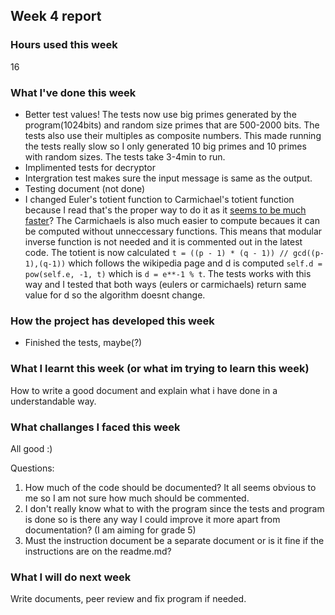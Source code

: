 ## Week 4 report

### Hours used this week
16

### What I've done this week
- Better test values! The tests now use big primes generated by the program(1024bits) and random size primes that are 500-2000 bits. The tests also use their multiples as composite numbers. This made running the tests really slow so I only generated 10 big primes and 10 primes with random sizes. The tests take 3-4min to run. 
- Implimented tests for decryptor
- Intergration test makes sure the input message is same as the output. 
- Testing document (not done)
- I changed Euler's totient function to Carmichael's totient function because I read that's the proper way to do it as it [seems to be much faster](https://chemejon.io/how-the-rsa-cryptosystem-works/)? The Carmichaels is also much easier to compute becaues it can be computed without unneccessary functions. This means that modular inverse function is not needed and it is commented out in the latest code. The totient is now calculated `t = ((p - 1) * (q - 1)) // gcd((p-1),(q-1))` which follows the wikipedia page and d is computed `self.d = pow(self.e, -1, t)` which is `d = e**-1 % t`. The tests works with this way and I tested that both ways (eulers or carmichaels) return same value for d so the algorithm doesnt change. 

### How the project has developed this week
- Finished the tests, maybe(?)

### What I learnt this week (or what im trying to learn this week)
How to write a good document and explain what i have done in a understandable way.

### What challanges I faced this week
All good :) 


Questions:
1. How much of the code should be documented? It all seems obvious to me so I am not sure how much should be commented.
2. I don't really know what to with the program since the tests and program is done so is there any way I could improve it more apart from documentation? (I am aiming for grade 5)
3. Must the instruction document be a separate document or is it fine if the instructions are on the readme.md?

### What I will do next week
Write documents, peer review and fix program if needed. 

